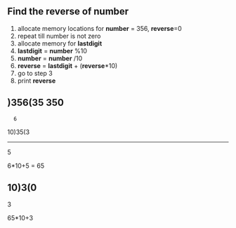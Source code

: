 ## Find the reverse of number
1. allocate memory locations for __number__ = 356, __reverse__=0 
2. repeat till number is  not zero
3. allocate memory for __lastdigit__ 
4. __lastdigit__ = __number__ %10
5. __number__ = __number__ /10
6. __reverse__ = __lastdigit__ + (__reverse__*10)
7. go to step 3
8. print __reverse__


)356(35
   350
--------
      6

10)35(3

------
  5

  6*10+5 = 65

10)3(0
-----
3

65*10+3